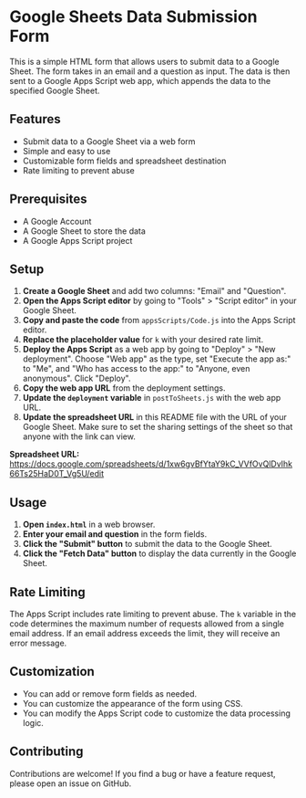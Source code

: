 
# Google Sheets Data Submission Form

This is a simple HTML form that allows users to submit data to a Google Sheet. The form takes in an email and a question as input. The data is then sent to a Google Apps Script web app, which appends the data to the specified Google Sheet.

## Features

- Submit data to a Google Sheet via a web form
- Simple and easy to use
- Customizable form fields and spreadsheet destination
- Rate limiting to prevent abuse

## Prerequisites

- A Google Account
- A Google Sheet to store the data
- A Google Apps Script project

## Setup

1. **Create a Google Sheet** and add two columns: "Email" and "Question".
2. **Open the Apps Script editor** by going to "Tools" > "Script editor" in your Google Sheet.
3. **Copy and paste the code** from `appsScripts/Code.js` into the Apps Script editor.
4. **Replace the placeholder value** for `k` with your desired rate limit.
5. **Deploy the Apps Script** as a web app by going to "Deploy" > "New deployment". Choose "Web app" as the type, set "Execute the app as:" to "Me", and "Who has access to the app:" to "Anyone, even anonymous". Click "Deploy".
6. **Copy the web app URL** from the deployment settings.
7. **Update the `deployment` variable** in `postToSheets.js` with the web app URL.
8. **Update the spreadsheet URL** in this README file with the URL of your Google Sheet. Make sure to set the sharing settings of the sheet so that anyone with the link can view.

**Spreadsheet URL:** https://docs.google.com/spreadsheets/d/1xw6gvBfYtaY9kC_VVfOvQlDvIhk66Ts25HaD0T_Vg5U/edit

## Usage

1. **Open `index.html`** in a web browser.
2. **Enter your email and question** in the form fields.
3. **Click the "Submit" button** to submit the data to the Google Sheet.
4. **Click the "Fetch Data" button** to display the data currently in the Google Sheet.

## Rate Limiting

The Apps Script includes rate limiting to prevent abuse. The `k` variable in the code determines the maximum number of requests allowed from a single email address. If an email address exceeds the limit, they will receive an error message.

## Customization

- You can add or remove form fields as needed.
- You can customize the appearance of the form using CSS.
- You can modify the Apps Script code to customize the data processing logic.

## Contributing

Contributions are welcome! If you find a bug or have a feature request, please open an issue on GitHub.